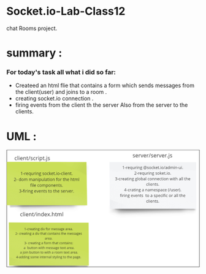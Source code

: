 # Socket.io-Lab-Class12
 chat Rooms project.

# summary :
### For today's task all what i did so far:
* Createed an html flie that contains  a form which sends messages from the client(user) and joins to a room .
* creating socket.io connection .
* firing events from the client th the server Also from the server to the clients. 


# UML :
![](./labclass13.png)

